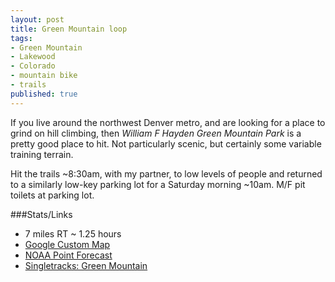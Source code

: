 ```yaml
---
layout: post
title: Green Mountain loop
tags:
- Green Mountain
- Lakewood
- Colorado
- mountain bike
- trails
published: true
---
```

If you live around the northwest Denver metro, and are looking for a place to
grind on hill climbing, then _William F Hayden Green Mountain Park_ is
a pretty good place to hit. Not particularly scenic, but certainly some
variable training terrain.

Hit the trails ~8:30am, with my partner, to low levels of people and
returned to a similarly low-key parking lot for a Saturday morning ~10am.
M/F pit toilets at parking lot.

###Stats/Links
- 7 miles RT ~ 1.25 hours
- [Google Custom Map](https://mapsengine.google.com/map/edit?mid=zj2fwvSxaNFw.krcPu3h6xwhw)
- [NOAA Point Forecast](http://forecast.weather.gov/MapClick.php?lat=39.7008631&lon=-105.1739247)
- [Singletracks: Green Mountain](http://www.singletracks.com/bike-trails/green-mountain.html)

